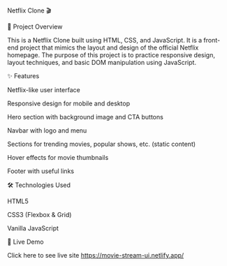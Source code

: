 Netflix Clone 🎬

📌 Project Overview

This is a Netflix Clone built using HTML, CSS, and JavaScript. It is a front-end project that mimics the layout and design of the official Netflix homepage. The purpose of this project is to practice responsive design, layout techniques, and basic DOM manipulation using JavaScript.

✨ Features

Netflix-like user interface

Responsive design for mobile and desktop

Hero section with background image and CTA buttons

Navbar with logo and menu

Sections for trending movies, popular shows, etc. (static content)

Hover effects for movie thumbnails

Footer with useful links


🛠️ Technologies Used

HTML5

CSS3 (Flexbox & Grid)

Vanilla JavaScript


🔗 Live Demo

Click here to see live site
https://movie-stream-ui.netlify.app/



